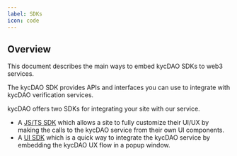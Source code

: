 ```yaml
---
label: SDKs
icon: code
---
```


## Overview

This document describes the main ways to embed kycDAO SDKs to web3 services. 

The kycDAO SDK provides APIs and interfaces you can use to integrate with kycDAO verification services.

kycDAO offers two SDKs for integrating your site with our service.

- A [JS/TS SDK](/for-developers/sdks/typescript-sdk) which allows a site to fully customize their UI/UX by making the calls to the kycDAO service from their own UI components.
- A [UI SDK](/for-developers/sdks/ui-sdk) which is a quick way to integrate the kycDAO service by embedding the kycDAO UX flow in a popup window.
